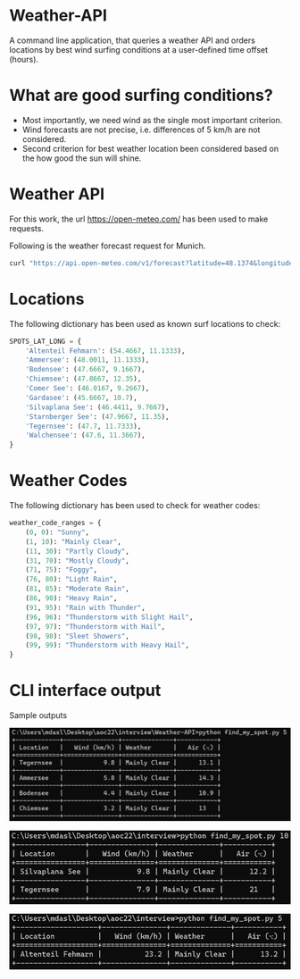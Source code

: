 # Weather-API
A command line application, that queries a weather API and orders locations by best wind surfing conditions at a user-defined time offset (hours).

# What are good surfing conditions?
- Most importantly, we need wind as the single most important criterion.
- Wind forecasts are not precise, i.e. differences of 5 km/h are not considered.
- Second criterion for best weather location been considered based on the how good the sun will shine.

# Weather API
For this work, the url https://open-meteo.com/ has been used to make requests.

Following is the weather forecast request for Munich.
```bash
curl "https://api.open-meteo.com/v1/forecast?latitude=48.1374&longitude=11.5755&hourly=temperature_2m,weathercode,windspeed_10m"
```

# Locations

The following dictionary has been used as known surf locations to check:
```python
SPOTS_LAT_LONG = {
    'Altenteil Fehmarn': (54.4667, 11.1333),
    'Ammersee': (48.0011, 11.1333),
    'Bodensee': (47.6667, 9.1667),
    'Chiemsee': (47.8667, 12.35),
    'Comer See': (46.0167, 9.2667),
    'Gardasee': (45.6667, 10.7),
    'Silvaplana See': (46.4411, 9.7667),
    'Starnberger See': (47.9667, 11.35),
    'Tegernsee': (47.7, 11.7333),
    'Walchensee': (47.6, 11.3667),
}
```
# Weather Codes

The following dictionary has been used to check for weather codes:
```python
weather_code_ranges = {
    (0, 0): "Sunny",
    (1, 10): "Mainly Clear",
    (11, 30): "Partly Cloudy",
    (31, 70): "Mostly Cloudy",
    (71, 75): "Foggy",
    (76, 80): "Light Rain",
    (81, 85): "Moderate Rain",
    (86, 90): "Heavy Rain",
    (91, 95): "Rain with Thunder",
    (96, 96): "Thunderstorm with Slight Hail",
    (97, 97): "Thunderstorm with Hail",
    (98, 98): "Sleet Showers",
    (99, 99): "Thunderstorm with Heavy Hail",
}
```

# CLI interface output

Sample outputs

![Sample Image](images/output_1.jpg)

![Sample Image](images/output_2.jpg)

![Sample Image](images/output_3.jpg)